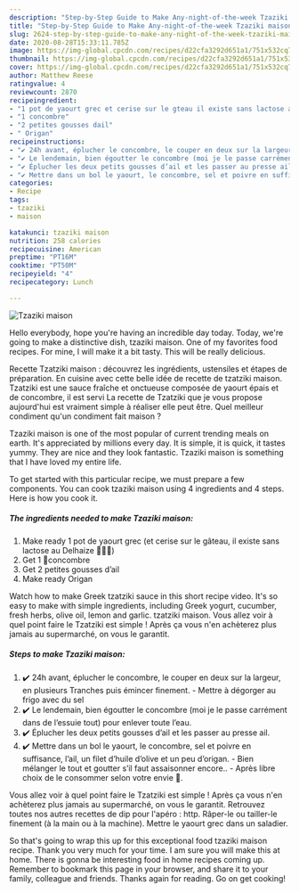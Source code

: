```yaml
---
description: "Step-by-Step Guide to Make Any-night-of-the-week Tzaziki maison"
title: "Step-by-Step Guide to Make Any-night-of-the-week Tzaziki maison"
slug: 2624-step-by-step-guide-to-make-any-night-of-the-week-tzaziki-maison
date: 2020-08-28T15:33:11.785Z
image: https://img-global.cpcdn.com/recipes/d22cfa3292d651a1/751x532cq70/tzaziki-maison-photo-principale-de-la-recette.jpg
thumbnail: https://img-global.cpcdn.com/recipes/d22cfa3292d651a1/751x532cq70/tzaziki-maison-photo-principale-de-la-recette.jpg
cover: https://img-global.cpcdn.com/recipes/d22cfa3292d651a1/751x532cq70/tzaziki-maison-photo-principale-de-la-recette.jpg
author: Matthew Reese
ratingvalue: 4
reviewcount: 2870
recipeingredient:
- "1 pot de yaourt grec et cerise sur le gteau il existe sans lactose au Delhaize "
- "1 concombre"
- "2 petites gousses dail"
- " Origan"
recipeinstructions:
- "✔️ 24h avant, éplucher le concombre, le couper en deux sur la largeur, en plusieurs Tranches puis émincer finement. Mettre à dégorger au frigo avec du sel"
- "✔️ Le lendemain, bien égoutter le concombre (moi je le passe carrément dans de l’essuie tout) pour enlever toute l’eau."
- "✔️ Éplucher les deux petits gousses d’ail et les passer au presse ail."
- "✔️ Mettre dans un bol le yaourt, le concombre, sel et poivre en suffisance, l’ail, un filet d’huile d’olive et un peu d’origan. Bien mélanger le tout et goutter s’il faut assaisonner encore.. Après libre choix de le consommer selon votre envie 💙."
categories:
- Recipe
tags:
- tzaziki
- maison

katakunci: tzaziki maison 
nutrition: 258 calories
recipecuisine: American
preptime: "PT16M"
cooktime: "PT50M"
recipeyield: "4"
recipecategory: Lunch

---
```



![Tzaziki maison](https://img-global.cpcdn.com/recipes/d22cfa3292d651a1/751x532cq70/tzaziki-maison-photo-principale-de-la-recette.jpg)

Hello everybody, hope you're having an incredible day today. Today, we're going to make a distinctive dish, tzaziki maison. One of my favorites food recipes. For mine, I will make it a bit tasty. This will be really delicious.

Recette Tzatziki maison : découvrez les ingrédients, ustensiles et étapes de préparation. En cuisine avec cette belle idée de recette de tzatziki maison. Tzatziki est une sauce fraîche et onctueuse composée de yaourt épais et de concombre, il est servi La recette de Tzatziki que je vous propose aujourd&#39;hui est vraiment simple à réaliser elle peut être. Quel meilleur condiment qu&#39;un condiment fait maison ?

Tzaziki maison is one of the most popular of current trending meals on earth. It's appreciated by millions every day. It is simple, it is quick, it tastes yummy. They are nice and they look fantastic. Tzaziki maison is something that I have loved my entire life.


To get started with this particular recipe, we must prepare a few components. You can cook tzaziki maison using 4 ingredients and 4 steps. Here is how you cook it.

<!--inarticleads1-->

##### The ingredients needed to make Tzaziki maison:

1. Make ready 1 pot de yaourt grec (et cerise sur le gâteau, il existe sans lactose au Delhaize 🥳🙏🤪)
1. Get 1 🥒concombre
1. Get 2 petites gousses d’ail
1. Make ready  Origan


Watch how to make Greek tzatziki sauce in this short recipe video. It&#39;s so easy to make with simple ingredients, including Greek yogurt, cucumber, fresh herbs, olive oil, lemon and garlic. tzatziki maison. Vous allez voir à quel point faire le Tzatziki est simple ! Après ça vous n&#39;en achèterez plus jamais au supermarché, on vous le garantit. 

<!--inarticleads2-->

##### Steps to make Tzaziki maison:

1. ✔️ 24h avant, éplucher le concombre, le couper en deux sur la largeur, en plusieurs Tranches puis émincer finement. - Mettre à dégorger au frigo avec du sel
1. ✔️ Le lendemain, bien égoutter le concombre (moi je le passe carrément dans de l’essuie tout) pour enlever toute l’eau.
1. ✔️ Éplucher les deux petits gousses d’ail et les passer au presse ail.
1. ✔️ Mettre dans un bol le yaourt, le concombre, sel et poivre en suffisance, l’ail, un filet d’huile d’olive et un peu d’origan. - Bien mélanger le tout et goutter s’il faut assaisonner encore.. - Après libre choix de le consommer selon votre envie 💙.


Vous allez voir à quel point faire le Tzatziki est simple ! Après ça vous n&#39;en achèterez plus jamais au supermarché, on vous le garantit. Retrouvez toutes nos autres recettes de dip pour l&#39;apéro : http. Râper-le ou tailler-le finement (à la main ou à la machine). Mettre le yaourt grec dans un saladier. 

So that's going to wrap this up for this exceptional food tzaziki maison recipe. Thank you very much for your time. I am sure you will make this at home. There is gonna be interesting food in home recipes coming up. Remember to bookmark this page in your browser, and share it to your family, colleague and friends. Thanks again for reading. Go on get cooking!
